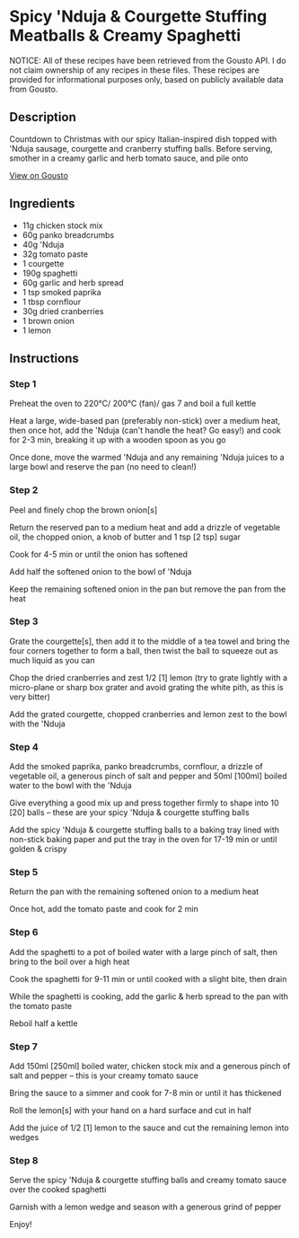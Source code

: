 # Spicy 'Nduja & Courgette Stuffing Meatballs & Creamy Spaghetti

NOTICE: All of these recipes have been retrieved from the Gousto API. I do not claim ownership of any recipes in these files. These recipes are provided for informational purposes only, based on publicly available data from Gousto.

## Description

Countdown to Christmas with our spicy Italian-inspired dish topped with 'Nduja sausage, courgette and cranberry stuffing balls. Before serving, smother in a creamy garlic and herb tomato sauce, and pile onto  

[View on Gousto](https://www.gousto.co.uk/recipes/cookbook/spicy-nduja-courgette-stuffing-meatballs-creamy-spaghetti)

## Ingredients

- 11g chicken stock mix
- 60g panko breadcrumbs
- 40g 'Nduja
- 32g tomato paste
- 1 courgette
- 190g spaghetti 
- 60g garlic and herb spread
- 1 tsp smoked paprika
- 1 tbsp cornflour
- 30g dried cranberries
- 1 brown onion
- 1 lemon

## Instructions


### Step 1

Preheat the oven to 220°C/ 200°C (fan)/ gas 7 and boil a full kettle

Heat a large, wide-based pan (preferably non-stick) over a medium heat, then once hot, add the 'Nduja (can't handle the heat? Go easy!) and cook for 2-3 min, breaking it up with a wooden spoon as you go

Once done, move the warmed 'Nduja and any remaining 'Nduja juices to a large bowl and reserve the pan (no need to clean!)


### Step 2

Peel and finely chop the brown onion<span class="text-danger">[s]</span>

Return the reserved pan to a medium heat and add a drizzle of vegetable oil, the chopped onion, a knob of butter and 1 tsp <span class="text-danger">[2 tsp]</span> sugar

Cook for 4-5 min or until the onion has softened

Add half the softened onion to the bowl of 'Nduja

Keep the remaining softened onion in the pan but remove the pan from the heat


### Step 3

Grate the courgette<span class="text-danger">[s]</span>, then add it to the middle of a tea towel and bring the four corners together to form a ball, then twist the ball to squeeze out as much liquid as you can

Chop the dried cranberries and zest 1/2 <span class="text-danger">[1]</span> lemon (try to grate lightly with a micro-plane or sharp box grater and avoid grating the white pith, as this is very bitter)

Add the grated courgette, chopped cranberries and lemon zest to the bowl with the 'Nduja


### Step 4

Add the smoked paprika, panko breadcrumbs, cornflour, a drizzle of vegetable oil, a generous pinch of salt and pepper and 50ml <span class="text-danger">[100ml]</span> boiled water to the bowl with the 'Nduja

Give everything a good mix up and press together firmly to shape into 10 <span class="text-danger">[20]</span> balls – these are your spicy 'Nduja & courgette stuffing balls

Add the spicy 'Nduja & courgette stuffing balls to a baking tray lined with non-stick baking paper and put the tray in the oven for 17-19 min or until golden & crispy


### Step 5

Return the pan with the remaining softened onion to a medium heat

Once hot, add the tomato paste and cook for 2 min


### Step 6

Add the spaghetti to a pot of boiled water with a large pinch of salt, then bring to the boil over a high heat

Cook the spaghetti for 9-11 min or until cooked with a slight bite, then drain

While the spaghetti is cooking, add the garlic & herb spread to the pan with the tomato paste

Reboil half a kettle


### Step 7

Add 150ml <span class="text-danger">[250ml]</span> boiled water, chicken stock mix and a generous pinch of salt and pepper – this is your creamy tomato sauce

Bring the sauce to a simmer and cook for 7-8 min or until it has thickened

Roll the lemon<span class="text-danger">[s] </span>with your hand on a hard surface and cut in half

Add the juice of 1/2 <span class="text-danger">[1]</span> lemon to the sauce and cut the remaining lemon into wedges

### Step 8

Serve the spicy 'Nduja & courgette stuffing balls and creamy tomato sauce over the cooked spaghetti

Garnish with a lemon wedge and season with a generous grind of pepper

Enjoy!

